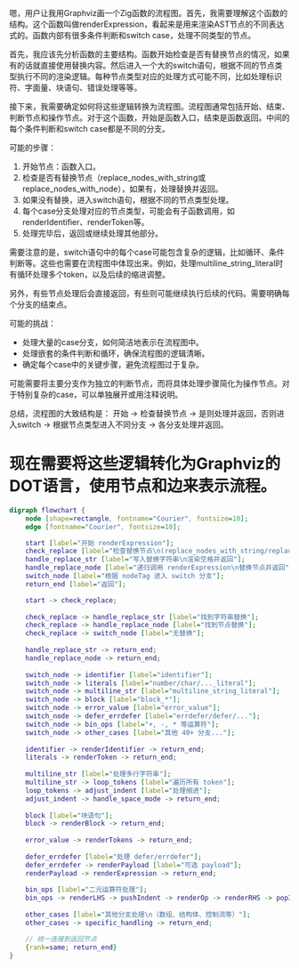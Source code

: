 嗯，用户让我用Graphviz画一个Zig函数的流程图。首先，我需要理解这个函数的结构。这个函数叫做renderExpression，看起来是用来渲染AST节点的不同表达式的。函数内部有很多条件判断和switch case，处理不同类型的节点。

首先，我应该先分析函数的主要结构。函数开始检查是否有替换节点的情况，如果有的话就直接使用替换内容。然后进入一个大的switch语句，根据不同的节点类型执行不同的渲染逻辑。每种节点类型对应的处理方式可能不同，比如处理标识符、字面量、块语句、错误处理等等。

接下来，我需要确定如何将这些逻辑转换为流程图。流程图通常包括开始、结束、判断节点和操作节点。对于这个函数，开始是函数入口，结束是函数返回。中间的每个条件判断和switch case都是不同的分支。

可能的步骤：
1. 开始节点：函数入口。
2. 检查是否有替换节点（replace_nodes_with_string或replace_nodes_with_node），如果有，处理替换并返回。
3. 如果没有替换，进入switch语句，根据不同的节点类型处理。
4. 每个case分支处理对应的节点类型，可能会有子函数调用，如renderIdentifier、renderToken等。
5. 处理完毕后，返回或继续处理其他部分。

需要注意的是，switch语句中的每个case可能包含复杂的逻辑，比如循环、条件判断等。这些也需要在流程图中体现出来。例如，处理multiline_string_literal时有循环处理多个token，以及后续的缩进调整。

另外，有些节点处理后会直接返回，有些则可能继续执行后续的代码。需要明确每个分支的结束点。

可能的挑战：
- 处理大量的case分支，如何简洁地表示在流程图中。
- 处理嵌套的条件判断和循环，确保流程图的逻辑清晰。
- 确定每个case中的关键步骤，避免流程图过于复杂。

可能需要将主要分支作为独立的判断节点，而将具体处理步骤简化为操作节点。对于特别复杂的case，可以单独展开或用注释说明。

总结，流程图的大致结构是：
开始 -> 检查替换节点 -> 是则处理并返回，否则进入switch -> 根据节点类型进入不同分支 -> 各分支处理并返回。

现在需要将这些逻辑转化为Graphviz的DOT语言，使用节点和边来表示流程。
================================================
```dot
digraph flowchart {
    node [shape=rectangle, fontname="Courier", fontsize=10];
    edge [fontname="Courier", fontsize=10];

    start [label="开始 renderExpression"];
    check_replace [label="检查替换节点\n(replace_nodes_with_string/replace_nodes_with_node)"];
    handle_replace_str [label="写入替换字符串\n渲染空格并返回"];
    handle_replace_node [label="递归调用 renderExpression\n替换节点并返回"];
    switch_node [label="根据 nodeTag 进入 switch 分支"];
    return_end [label="返回"];

    start -> check_replace;
    
    check_replace -> handle_replace_str [label="找到字符串替换"];
    check_replace -> handle_replace_node [label="找到节点替换"];
    check_replace -> switch_node [label="无替换"];
    
    handle_replace_str -> return_end;
    handle_replace_node -> return_end;
    
    switch_node -> identifier [label="identifier"];
    switch_node -> literals [label="number/char/..._literal"];
    switch_node -> multiline_str [label="multiline_string_literal"];
    switch_node -> block [label="block_*"];
    switch_node -> error_value [label="error_value"];
    switch_node -> defer_errdefer [label="errdefer/defer/..."];
    switch_node -> bin_ops [label="+, -, * 等运算符"];
    switch_node -> other_cases [label="其他 40+ 分支..."];
    
    identifier -> renderIdentifier -> return_end;
    literals -> renderToken -> return_end;
    
    multiline_str [label="处理多行字符串"];
    multiline_str -> loop_tokens [label="遍历所有 token"];
    loop_tokens -> adjust_indent [label="处理缩进"];
    adjust_indent -> handle_space_mode -> return_end;
    
    block [label="块语句"];
    block -> renderBlock -> return_end;
    
    error_value -> renderTokens -> return_end;
    
    defer_errdefer [label="处理 defer/errdefer"];
    defer_errdefer -> renderPayload [label="可选 payload"];
    renderPayload -> renderExpression -> return_end;
    
    bin_ops [label="二元运算符处理"];
    bin_ops -> renderLHS -> pushIndent -> renderOp -> renderRHS -> popIndent -> return_end;
    
    other_cases [label="其他分支处理\n（数组、结构体、控制流等）"];
    other_cases -> specific_handling -> return_end;

    // 统一连接到返回节点
    {rank=same; return_end}
}
```